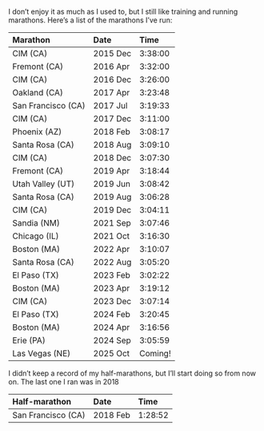 I don’t enjoy it as much as I used to, but I still like training and
running marathons. Here’s a list of the marathons I’ve run:



| Marathon | Date       | Time    |
| :-----|:------------|:---------|
| CIM (CA) | 2015 Dec    | 3:38:00 |
| Fremont (CA) | 2016 Apr  | 3:32:00 |
| CIM (CA) | 2016 Dec  | 3:26:00 | 
| Oakland (CA) | 2017 Apr  | 3:23:48 |
| San Francisco (CA) | 2017 Jul | 3:19:33 |
| CIM (CA) | 2017 Dec  | 3:11:00 | 
| Phoenix (AZ) | 2018 Feb  | 3:08:17 | 
| Santa Rosa (CA) | 2018 Aug  | 3:09:10 | 
| CIM (CA) | 2018 Dec  | 3:07:30 | 
| Fremont (CA) | 2019 Apr  | 3:18:44 | 
| Utah Valley (UT) | 2019 Jun  | 3:08:42 | 
| Santa Rosa (CA) | 2019 Aug  | 3:06:28 | 
| CIM (CA) | 2019 Dec  | 3:04:11 | 
| Sandia (NM) | 2021 Sep  | 3:07:46 | 
| Chicago (IL) | 2021 Oct  | 3:16:30 | 
| Boston (MA) | 2022 Apr  | 3:10:07 | 
| Santa Rosa (CA) | 2022 Aug  | 3:05:20 | 
| El Paso (TX) | 2023 Feb | 3:02:22 | 
| Boston (MA) | 2023 Apr  | 3:19:12 | 
| CIM (CA) | 2023 Dec  | 3:07:14 | 
| El Paso (TX) | 2024 Feb | 3:20:45 |
| Boston (MA) | 2024 Apr | 3:16:56 |
| Erie (PA) | 2024 Sep | 3:05:59 |
| Las Vegas (NE) | 2025 Oct | Coming! |


I didn’t keep a record of my half-marathons, but I’ll start doing so
from now on. The last one I ran was in 2018



| Half-marathon | Date       | Time    |
| :-----|:------------|:---------|
| San Francisco (CA) | 2018 Feb    | 1:28:52 |




